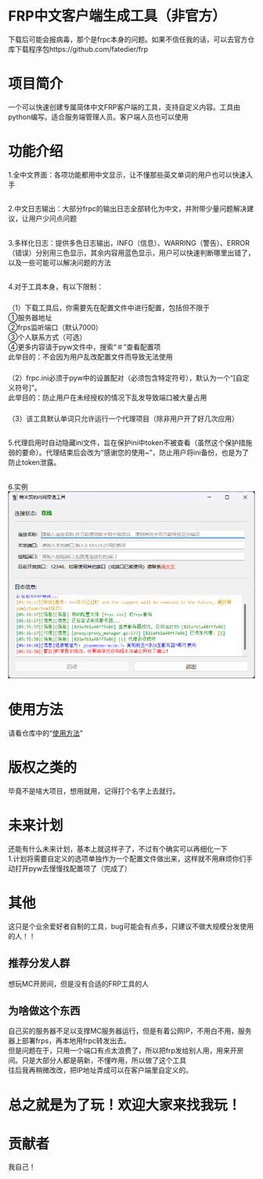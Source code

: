 # FRP中文客户端生成工具（非官方）
下载后可能会报病毒，那个是frpc本身的问题。如果不信任我的话，可以去官方仓库下载程序包https://github.com/fatedier/frp
# 项目简介
一个可以快速创建专属简体中文FRP客户端的工具，支持自定义内容。工具由python编写。适合服务端管理人员。客户端人员也可以使用
# 功能介绍
  
  1.全中文界面：各项功能都用中文显示，让不懂那些英文单词的用户也可以快速入手  
  ##
  2.中文日志输出：大部分frpc的输出日志全部转化为中文，并附带少量问题解决建议，让用户少问点问题  
  ##
  3.多样化日志：提供多色日志输出，INFO（信息）、WARRING（警告）、ERROR（错误）分别用三色显示，其余内容用蓝色显示，用户可以快速判断哪里出错了，以及一些可能可以解决问题的方法  
  ##
  4.对于工具本身，有以下限制：  
###
（1）下载工具后，你需要先在配置文件中进行配置，包括但不限于  
  ①服务器地址  
  ②frps监听端口（默认7000）  
  ③个人联系方式（可选）  
  ④更多内容请于pyw文件中，搜索“＃”查看配置项  
此举目的：不会因为用户乱改配置文件而导致无法使用  
###
（2）frpc.ini必须于pyw中的设置配对（必须包含特定符号），默认为一个“[自定义符号]”。  
此举目的：防止用户在未经授权的情况下乱发导致端口被大量占用  
###
（3）该工具默认单词只允许运行一个代理项目（除非用户开了好几次应用）  
  ##
  5.代理启用时自动隐藏ini文件，旨在保护ini中token不被查看（虽然这个保护措施弱的要命）。代理结束后会改为“感谢您的使用~”，防止用户将ini备份，也是为了防止token泄露。
  ##
  6.实例  
![示例图片](imgs/示例图片.png)
# 使用方法
请看仓库中的“[使用方法](/使用方法.md)”
# 版权之类的
毕竟不是啥大项目，想用就用，记得打个名字上去就行。
# 未来计划  
还能有什么未来计划，基本上就这样子了，不过有个确实可以再细化一下  
1.计划将需要自定义的选项单独作为一个配置文件做出来，这样就不用麻烦你们手动打开pyw去慢慢找配置项了（完成了）  
# 其他
这只是个业余爱好者自制的工具，bug可能会有点多，只建议不做大规模分发使用的人！！
## 推荐分发人群
想玩MC开房间，但是没有合适的FRP工具的人
## 为啥做这个东西
自己买的服务器不足以支撑MC服务器运行，但是有着公网IP，不用白不用，服务器上部署frps，再本地用frpc转发出去。  
但是问题在于，只用一个端口有点太浪费了，所以把frp发给别人用，用来开房间。只是大部分人都是萌新，不懂咋用，所以做了这个工具  
往后我再稍微改改，把IP地址弄成可以在客户端里自定义的。  
# 总之就是为了玩！欢迎大家来找我玩！
# 贡献者
我自己！
